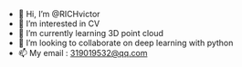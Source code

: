 - 👋 Hi, I’m @RICHvictor
- 👀 I’m interested in CV
- 🌱 I’m currently learning 3D point cloud
- 💞️ I’m looking to collaborate on deep learning with python
- 📫 My email : 319019532@qq.com 

<!---
RICHvictor/RICHvictor is a ✨ special ✨ repository because its `README.md` (this file) appears on your GitHub profile.
You can click the Preview link to take a look at your changes.
--->

